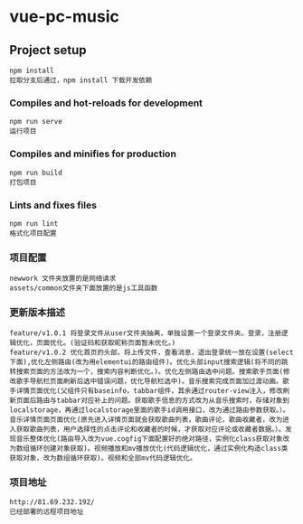 # vue-pc-music

## Project setup

```
npm install
拉取分支后通过，npm install 下载开发依赖
```

### Compiles and hot-reloads for development

```
npm run serve
运行项目
```

### Compiles and minifies for production

```
npm run build
打包项目
```

### Lints and fixes files

```
npm run lint
格式化项目配置
```

### 项目配置

```
newwork 文件夹放置的是网络请求
assets/common文件夹下面放置的是js工具函数
```

### 更新版本描述

```
feature/v1.0.1 将登录文件从user文件夹抽离，单独设置一个登录文件夹。登录，注册逻辑优化，页面优化。(验证码和获取昵称页面暂未优化。)
feature/v1.0.2 优化首页的头部，将上传文件，查看消息，退出登录统一放在设置(select下面),优化左侧路由(改为用elementui的路由组件)。优化头部input搜索逻辑(将不同的跳转搜索页面的方法改为一个，搜索内容判断优化。)。优化左侧路由选中问题。搜索歌手页面(修改歌手导航栏页面刷新后选中错误问题，优化导航栏选中)。音乐搜索完成页面加过渡动画。歌手详情页面优化(父组件只有baseinfo，tabbar组件，其余通过router-view注入，修改刷新页面后路由与tabbar对应补上的问题。获取歌手信息的方式改为从音乐搜索时，存储对象到localstorage，再通过localstorage里面的歌手id调用接口，改为通过路由参数获取。）。音乐详情页面页面优化(原先进入详情页面就会获取歌曲列表，歌曲评论，歌曲收藏者，改为进入获取歌曲列表，用户选择性的点击评论和收藏者的时候，才获取对应评论或收藏者数据。）。发现音乐整体优化(路由导入改为vue.cogfig下面配置好的绝对路径，实例化class获取对象改为数组循环创建对象获取)。视频播放和mv播放优化(代码逻辑优化，通过实例化构造class类获取对象，改为数组循环获取)。视频和全部mv代码逻辑优化。
```

### 项目地址

```
http://81.69.232.192/
已经部署的远程项目地址
```
